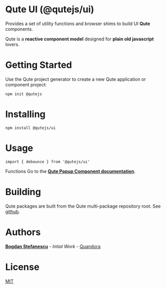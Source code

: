 # Qute UI (@qutejs/ui)

Provides a set of utility functions and browser shims to build UI **Qute** components.

Qute is a **reactive component model** designed for **plain old javascript** lovers.

# Getting Started

Use the Qute project generator to create a new Qute application or component project:

```
npm init @qutejs
```

# Installing

```
npm install @qutejs/ui
```

# Usage

```
import { debounce } from '@qutejs/ui'
```

Functions 
Go to the **[Qute Popup Component documentation](https://qutejs.org/doc/#/plugins/ui)**.

# Building

Qute packages are built from the Qute multi-package repository root.
See [github](https://github.com/bstefanescu/qutejs).

# Authors

**[Bogdan Stefanescu](mailto:bogdan@quandora.com)** - *Intial Work* - [Quandora](https://quandora.com)

# License

[MIT](LICENSE)

